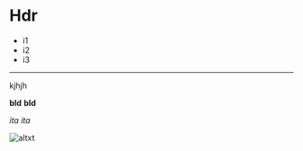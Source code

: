 # Hdr

- i1
- i2
- i3

--------

kjhjh

__bld__
**bld**

_ita_
*ita* 

![altxt](https://ibb.co/r6vWkp4)
